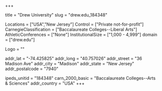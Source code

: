 
+++

title = "Drew University"
slug = "drew.edu_184348"

Locations = ["USA","New Jersey"]
Control = ["Private not-for-profit"]
CarnegieClassification = ["Baccalaureate Colleges--Liberal Arts"]
AthleticConferences = ["None"]
InstitutionalSize = ["1,000 - 4,999"]
domain = ["drew.edu"]

Logo = ""

addr_lat = "-74.425825"
addr_long = "40.757026"
addr_street = "36 Madison Ave"
addr_city = "Madison"
addr_state = "New Jersey"
addr_postalcode = "7940"

ipeds_unitid = "184348"
carn_2000_basic = "Baccalaureate Colleges--Arts & Sciences"
addr_country = "USA"
+++
    
